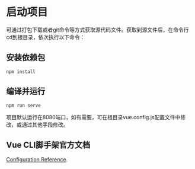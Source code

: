 # 启动项目

可通过打包下载或者git命令等方式获取源代码文件。获取到源文件后，在命令行cd到根目录，依次执行以下命令：

## 安装依赖包

```
npm install
```

## 编译并运行

```
npm run serve
```

项目默认运行在8080端口，如有需要，可在根目录vue.config.js配置文件中修改，或通过其他手段修改。

## Vue CLI脚手架官方文档

[Configuration Reference](https://cli.vuejs.org/config/).

